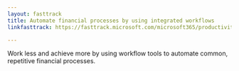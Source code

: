 ```yaml
---
layout: fasttrack
title: Automate financial processes by using integrated workflows
linkfasttrack: https://fasttrack.microsoft.com/microsoft365/productivitylibrary/Automate-financial-processes-by-using-integrated-workflows 

---
```

Work less and achieve more by using workflow tools to automate common, repetitive financial processes.